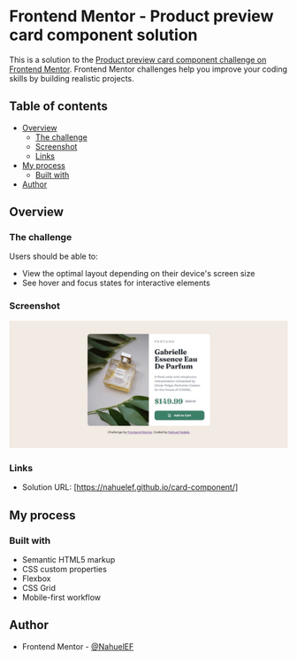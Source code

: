# Frontend Mentor - Product preview card component solution

This is a solution to the [Product preview card component challenge on Frontend Mentor](https://www.frontendmentor.io/challenges/product-preview-card-component-GO7UmttRfa). Frontend Mentor challenges help you improve your coding skills by building realistic projects.

## Table of contents

- [Overview](#overview)
  - [The challenge](#the-challenge)
  - [Screenshot](#screenshot)
  - [Links](#links)
- [My process](#my-process)
  - [Built with](#built-with)
- [Author](#author)

## Overview

### The challenge

Users should be able to:

- View the optimal layout depending on their device's screen size
- See hover and focus states for interactive elements

### Screenshot

![](./images/screenshot.jpg)

### Links

- Solution URL: [https://nahuelef.github.io/card-component/]

## My process

### Built with

- Semantic HTML5 markup
- CSS custom properties
- Flexbox
- CSS Grid
- Mobile-first workflow

## Author

- Frontend Mentor - [@NahuelEF](https://www.frontendmentor.io/profile/NahuelEF)

